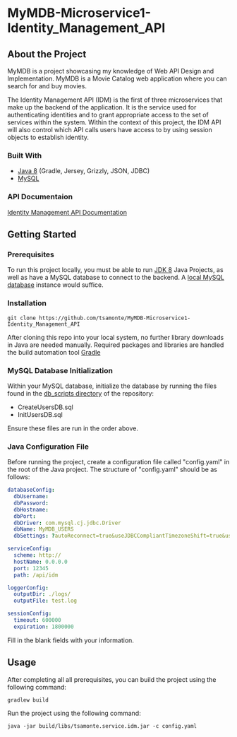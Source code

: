 # MyMDB-Microservice1-Identity_Management_API

## About the Project

MyMDB is a project showcasing my knowledge of Web API Design and Implementation. MyMDB is a Movie Catalog web application where you can search for and buy movies.

The Identity Management API (IDM) is the first of three microservices that make up the backend of the application. It is the service used for authenticating identities and to grant appropriate access to the set of services within the system. Within the context of this project, the IDM API will also control which API calls users have access to by using session objects to establish identity.

### Built With
- [Java 8](https://www.java.com/en/download/help/java8.html) (Gradle, Jersey, Grizzly, JSON, JDBC)
- [MySQL](https://www.mysql.com/)

### API Documentaion
[Identity Management API Documentation](https://docs.google.com/document/d/1snbgpxpdNcJfWLGS4e2b38F7sD-myZpeCC3b5wdUONA/edit?usp=sharing)


## Getting Started

### Prerequisites
To run this project locally, you must be able to run [JDK 8](https://docs.oracle.com/javase/8/docs/technotes/guides/install/install_overview.html) Java Projects, as well as have a MySQL database to connect to the backend. A [local MySQL database](https://www.mysql.com/downloads/) instance would suffice.


### Installation
```
git clone https://github.com/tsamonte/MyMDB-Microservice1-Identity_Management_API
```
After cloning this repo into your local system, no further library downloads  in Java are needed manually. Required packages and libraries are handled the build automation tool [Gradle](https://gradle.org/)


### MySQL Database Initialization
Within your MySQL database, initialize the database by running the files found in the [db_scripts directory](https://github.com/tsamonte/MyMDB-Microservice1-Identity_Management_API/tree/master/db_scripts) of the repository:
- CreateUsersDB.sql
- InitUsersDB.sql

Ensure these files are run in the order above.


### Java Configuration File
Before running the project, create a configuration file called "config.yaml" in the root of the Java project. The structure of "config.yaml" should be as follows:
```yaml
databaseConfig:
  dbUsername: 
  dbPassword: 
  dbHostname: 
  dbPort: 
  dbDriver: com.mysql.cj.jdbc.Driver
  dbName: MyMDB_USERS
  dbSettings: ?autoReconnect=true&useJDBCCompliantTimezoneShift=true&useLegacyDatetimeCode=false&serverTimezone=PST

serviceConfig:
  scheme: http://
  hostName: 0.0.0.0
  port: 12345
  path: /api/idm

loggerConfig:
  outputDir: ./logs/
  outputFile: test.log

sessionConfig:
  timeout: 600000
  expiration: 1800000
```
Fill in the blank fields with your information.

## Usage
After completing all all prerequisites, you can build the project using the following command:
```
gradlew build
```

Run the project using the following command:
```
java -jar build/libs/tsamonte.service.idm.jar -c config.yaml
```
